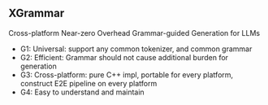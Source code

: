 ## XGrammar

Cross-platform Near-zero Overhead Grammar-guided Generation for LLMs

- G1: Universal: support any common tokenizer, and common grammar
- G2: Efficient: Grammar should not cause additional burden for generation
- G3: Cross-platform: pure C++ impl, portable for every platform, construct E2E pipeline on every platform
- G4: Easy to understand and maintain

